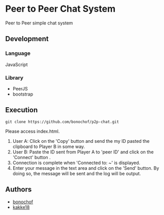 Peer to Peer Chat System
===
Peer to Peer simple chat system

## Development
### Language
JavaScript

### Library
* PeerJS
* bootstrap

## Execution
```
git clone https://github.com/bonochof/p2p-chat.git
```
Please access index.html.

1. User A: Click on the 'Copy' button and send the my ID pasted the clipboard to Player B in some way.
2. User B: Paste the ID sent from Player A to 'peer ID' and click on the 'Connect' button .
3. Connection is complete when 'Connected to: ~' is displayed.
4. Enter your message in the text area and click on the 'Send' button. By doing so, the message will be sent and the log will be output.

## Authors
* [bonochof](https://github.com/bonochof)
* [kakke18](https://github.com/kakke18)
